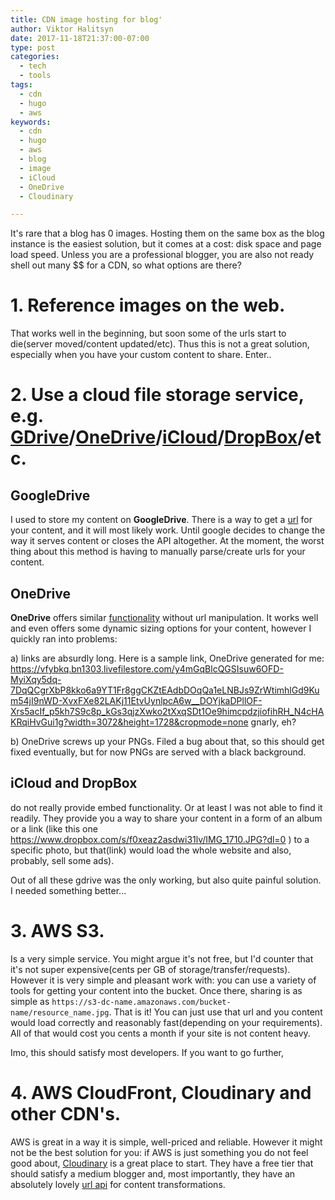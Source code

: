 ```yaml
---
title: CDN image hosting for blog'
author: Viktor Halitsyn
date: 2017-11-18T21:37:00-07:00
type: post
categories:
  - tech
  - tools
tags:
  - cdn
  - hugo
  - aws
keywords:
  - cdn
  - hugo
  - aws
  - blog
  - image
  - iCloud
  - OneDrive
  - Cloudinary

---
```


It's rare that a blog has 0 images. Hosting them on the same box as the blog instance is the easiest solution, but it comes at a cost: disk space and page load speed. Unless you are a professional blogger, you are also not ready shell out many $$ for a CDN, so what options are there?

<!--more-->

# 1. Reference images on the web.
That works well in the beginning, but soon some of the urls start to die(server moved/content updated/etc). Thus this is not a great solution, especially when you have your custom content to share. Enter..

# 2. Use a cloud file storage service, e.g. [GDrive][1]/[OneDrive][2]/[iCloud][3]/[DropBox][4]/etc.

## GoogleDrive
I used to store my content on **GoogleDrive**. There is a way to get a [url][5] for your content, and it will most likely work. Until google decides to change the way it serves content or closes the API altogether. At the moment, the worst thing about this method is having to manually parse/create urls for your content. 

## OneDrive
**OneDrive** offers similar [functionality][6] without url manipulation. It works well and even offers some dynamic sizing options for your content, however I quickly ran into problems:

a) links are absurdly long. Here is a sample link, OneDrive generated for me: https://vfybkq.bn1303.livefilestore.com/y4mGqBlcQGSIsuw6OFD-MyiXqy5dq-7DqQCgrXbP8kko6a9YT1Fr8ggCKZtEAdbDOqQa1eLNBJs9ZrWtimhlGd9Kum54jI9nWD-XvxFXe82LAKj11EtvUynlpcA6w__DOYjkaDPllOF-Xrs5acIf_p5kh7S9c8p_kGs3qjzXwko2tXxqSDt1Oe9himcpdzjiofihRH_N4cHAKRqiHvGui1g?width=3072&height=1728&cropmode=none
gnarly, eh?

b) OneDrive screws up your PNGs. Filed a bug about that, so this should get fixed eventually, but for now PNGs are served with a black background. 

## iCloud and DropBox

do not really provide embed functionality. Or at least I was not able to find it readily. They provide you a way to share your content in a form of an album or a link (like this one 
https://www.dropbox.com/s/f0xeaz2asdwi31lv/IMG_1710.JPG?dl=0 ) to a specific photo, but that(link) would load the whole website and also, probably, sell some ads).

Out of all these gdrive was the only working, but also quite painful solution. I needed something better...

# 3. AWS S3.

Is a very simple service. You might argue it's not free, but I'd counter that it's not super expensive(cents per GB of storage/transfer/requests). However it is very simple and pleasant work with: you can use a variety of tools for getting your content into the bucket. Once there, sharing is as simple as ``https://s3-dc-name.amazonaws.com/bucket-name/resource_name.jpg``. That is it! You can just use that url and you content would load correctly and reasonably fast(depending on your requirements). All of that would cost you cents a month if your site is not content heavy.

Imo, this should satisfy most developers. If you want to go further,

# 4. AWS CloudFront, Cloudinary and other CDN's.

AWS is great in a way it is simple, well-priced and reliable. However it might not be the best solution for you: if AWS is just something you do not feel good about, [Cloudinary][8] is a great place to start. They have a free tier that should satisfy a medium blogger and, most importantly, they have an absolutely lovely [url api][7] for content transformations.


[1]: https://drive.google.com
[2]: https://onedrive.live.com
[3]: https://www.icloud.com/
[4]: https://www.dropbox.com/
[5]: https://productforums.google.com/forum/#!topic/drive/EBjKgPLGSMc
[6]: https://support.office.com/en-us/article/Embed-files-directly-into-your-website-or-blog-ed07dd52-8bdb-431d-96a5-cbe8a80b7418
[7]: https://cloudinary.com/documentation/image_transformations
[8]: https://cloudinary.com/pricing